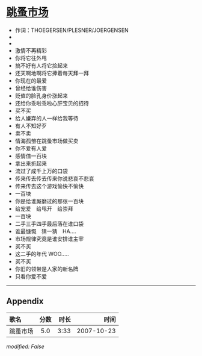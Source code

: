 # [跳蚤市场](https://music.163.com/song?id=65429)

* 作词：THOEGERSEN/PLESNER/JOERGENSEN
*
*
* 激情不再精彩
* 你将它往外甩
* 搞不好有人将它捡起来
* 还天啊地啊将它捧着每天拜一拜
* 你现在的最爱
* 曾经给谁伤害
* 贬值的脸孔身价涨起来
* 还给你乖啦乖啦心肝宝贝的招待
* 买不买
* 给人嫌弃的人一样给我等待
* 有人不知好歹
* 卖不卖
* 情海孤雏在跳蚤市场做买卖
* 你不爱有人爱
* 感情值一百块
* 拿出来折起来
* 流过了成千上万的口袋
* 传来传去传去传来你说悲哀不悲哀
* 传来传去这个游戏愉快不愉快
* 一百块
* 你是给谁厮磨过的那张一百块
* 给宠爱　给甩开　给崇拜
* 一百块
* 二手三手四手最后落在谁口袋
* 谁最慷慨　猜一猜　HA....
* 市场规律究竟是谁安排谁主宰
* 买不买
* 这二手的年代 WOO.....
* 买不买
* 你旧的领带是人家的新名牌
* 只看你爱不爱


---

## Appendix

|歌名|分数|时长|时间|
|:---|:---:|---:|---:|
|跳蚤市场|5.0|3:33|2007-10-23

*modified: False*